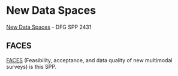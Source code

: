 # New Data Spaces

[New Data Spaces](https://www.new-data-spaces.de/en-us/) - DFG SPP 2431


## FACES

[FACES](https://gepris.dfg.de/gepris/projekt/539621548?language=en) (Feasibility, acceptance, and data quality of new multimodal surveys) is this SPP.

